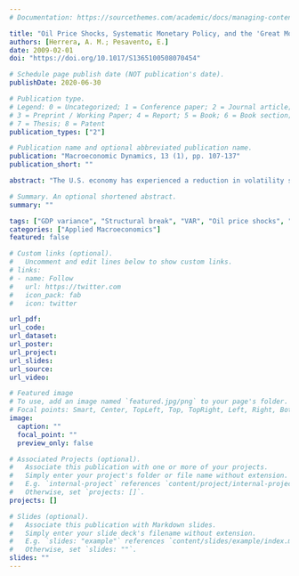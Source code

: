 ```yaml
---
# Documentation: https://sourcethemes.com/academic/docs/managing-content/

title: "Oil Price Shocks, Systematic Monetary Policy, and the 'Great Moderation'"
authors: [Herrera, A. M.; Pesavento, E.]
date: 2009-02-01
doi: "https://doi.org/10.1017/S1365100508070454"

# Schedule page publish date (NOT publication's date).
publishDate: 2020-06-30

# Publication type.
# Legend: 0 = Uncategorized; 1 = Conference paper; 2 = Journal article;
# 3 = Preprint / Working Paper; 4 = Report; 5 = Book; 6 = Book section;
# 7 = Thesis; 8 = Patent
publication_types: ["2"]

# Publication name and optional abbreviated publication name.
publication: "Macroeconomic Dynamics, 13 (1), pp. 107-137"
publication_short: ""

abstract: "The U.S. economy has experienced a reduction in volatility since the mid-1980s. In this paper we investigate the changes in the response of the economy to an oil price shock and the role of the systematic monetary policy response in accounting for changes in the response of output, prices, inventories, sales, and the overall decline in volatility. Our results suggest a smaller and more short-lived response of most macro variables during the Volcker-Greenspan period. It also appears that whereas the systematic monetary policy response dampened fluctuations in economic activity during the 1970s, it has had virtually no effect after the 'Great Moderation.'"

# Summary. An optional shortened abstract.
summary: ""

tags: ["GDP variance", "Structural break", "VAR", "Oil price shocks", "Systematic monetary policy"]
categories: ["Applied Macroeconomics"]
featured: false

# Custom links (optional).
#   Uncomment and edit lines below to show custom links.
# links:
# - name: Follow
#   url: https://twitter.com
#   icon_pack: fab
#   icon: twitter

url_pdf: 
url_code:
url_dataset:
url_poster:
url_project:
url_slides:
url_source:
url_video:

# Featured image
# To use, add an image named `featured.jpg/png` to your page's folder. 
# Focal points: Smart, Center, TopLeft, Top, TopRight, Left, Right, BottomLeft, Bottom, BottomRight.
image:
  caption: ""
  focal_point: ""
  preview_only: false

# Associated Projects (optional).
#   Associate this publication with one or more of your projects.
#   Simply enter your project's folder or file name without extension.
#   E.g. `internal-project` references `content/project/internal-project/index.md`.
#   Otherwise, set `projects: []`.
projects: []

# Slides (optional).
#   Associate this publication with Markdown slides.
#   Simply enter your slide deck's filename without extension.
#   E.g. `slides: "example"` references `content/slides/example/index.md`.
#   Otherwise, set `slides: ""`.
slides: ""
---
```

